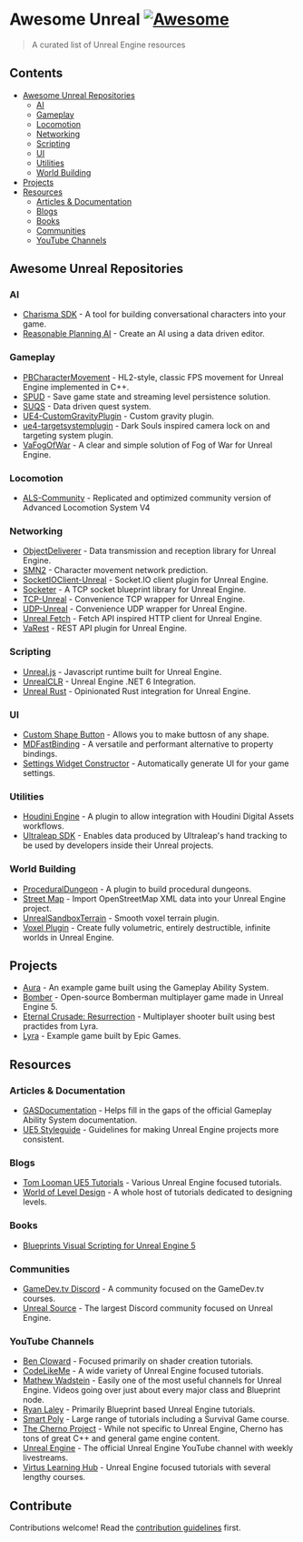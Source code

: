# Awesome Unreal [![Awesome](https://awesome.re/badge.svg)](https://awesome.re)

> A curated list of Unreal Engine resources

## Contents

- [Awesome Unreal Repositories](#awesome-unreal-repositories)
  - [AI](#ai)
  - [Gameplay](#gameplay)
  - [Locomotion](#locomotion)
  - [Networking](#networking)
  - [Scripting](#scripting)
  - [UI](#ui)
  - [Utilities](#utilities)
  - [World Building](#world-building)
- [Projects](#projects)
- [Resources](#resources)
  - [Articles & Documentation](#articles--documentation)
  - [Blogs](#blogs)
  - [Books](#books)
  - [Communities](#communities)
  - [YouTube Channels](#youtube-channels)

## Awesome Unreal Repositories

### AI

- [Charisma SDK](https://github.com/charisma-ai/charisma-sdk-unreal) - A tool for building conversational characters into your game.
- [Reasonable Planning AI](https://github.com/hollsteinm/ReasonablePlanningAI) - Create an AI using a data driven editor.

### Gameplay

- [PBCharacterMovement](https://github.com/ProjectBorealis/PBCharacterMovement) - HL2-style, classic FPS movement for Unreal Engine implemented in C++.
- [SPUD](https://github.com/sinbad/SPUD) - Save game state and streaming level persistence solution.
- [SUQS](https://github.com/sinbad/SUQS) - Data driven quest system.
- [UE4-CustomGravityPlugin](https://github.com/HoussineMehnik/UE4-CustomGravityPlugin) - Custom gravity plugin.
- [ue4-targetsystemplugin](https://github.com/mklabs/ue4-targetsystemplugin) - Dark Souls inspired camera lock on and targeting system plugin.
- [VaFogOfWar](https://github.com/ufna/VaFogOfWar) - A clear and simple solution of Fog of War for Unreal Engine.

### Locomotion

- [ALS-Community](https://github.com/dyanikoglu/ALS-Community) - Replicated and optimized community version of Advanced Locomotion System V4

### Networking

- [ObjectDeliverer](https://github.com/ayumax/ObjectDeliverer) - Data transmission and reception library for Unreal Engine.
- [SMN2](https://github.com/Reddy-dev/SMN2) - Character movement network prediction.
- [SocketIOClient-Unreal](https://github.com/getnamo/SocketIOClient-Unreal) - Socket.IO client plugin for Unreal Engine.
- [Socketer](https://github.com/How2Compute/Socketer) - A TCP socket blueprint library for Unreal Engine.
- [TCP-Unreal](https://github.com/getnamo/TCP-Unreal) - Convenience TCP wrapper for Unreal Engine.
- [UDP-Unreal](https://github.com/getnamo/UDP-Unreal) - Convenience UDP wrapper for Unreal Engine.
- [Unreal Fetch](https://github.com/GDi4K/unreal-fetch) - Fetch API inspired HTTP client for Unreal Engine.
- [VaRest](https://github.com/ufna/VaRest) - REST API plugin for Unreal Engine.

### Scripting

- [Unreal.js](https://github.com/ncsoft/Unreal.js) - Javascript runtime built for Unreal Engine.
- [UnrealCLR](https://github.com/nxrighthere/UnrealCLR) - Unreal Engine .NET 6 Integration.
- [Unreal Rust](https://github.com/MaikKlein/unreal-rust) - Opinionated Rust integration for Unreal Engine.

### UI

- [Custom Shape Button](https://github.com/JanSeliv/CustomShapeButton) - Allows you to make buttosn of any shape.
- [MDFastBinding](https://github.com/DoubleDeez/MDFastBinding) - A versatile and performant alternative to property bindings.
- [Settings Widget Constructor](https://github.com/JanSeliv/SettingsWidgetConstructor) - Automatically generate UI for your game settings.

### Utilities

- [Houdini Engine](https://github.com/sideeffects/HoudiniEngineForUnreal) - A plugin to allow integration with Houdini Digital Assets workflows.
- [Ultraleap SDK](https://github.com/ultraleap/UnrealPlugin) - Enables data produced by Ultraleap's hand tracking to be used by developers inside their Unreal projects.

### World Building

- [ProceduralDungeon](https://github.com/BenPyton/ProceduralDungeon) - A plugin to build procedural dungeons.
- [Street Map](https://github.com/ue4plugins/StreetMap) - Import OpenStreetMap XML data into your Unreal Engine project.
- [UnrealSandboxTerrain](https://github.com/bw2012/UnrealSandboxTerrain) - Smooth voxel terrain plugin.
- [Voxel Plugin](https://github.com/Phyronnaz/VoxelPlugin) - Create fully volumetric, entirely destructible, infinite worlds in Unreal Engine.

## Projects

- [Aura](https://github.com/DruidMech/GameplayAbilitySystem_Aura) - An example game built using the Gameplay Ability System.
- [Bomber](https://github.com/JanSeliv/Bomber) - Open-source Bomberman multiplayer game made in Unreal Engine 5.
- [Eternal Crusade: Resurrection](https://github.com/JediKnightChan/EternalCrusadeResurrection) - Multiplayer shooter built using best practides from Lyra.
- [Lyra](https://docs.unrealengine.com/5.0/en-US/lyra-sample-game-in-unreal-engine/) - Example game built by Epic Games.

## Resources

### Articles & Documentation

- [GASDocumentation](https://github.com/tranek/GASDocumentation) - Helps fill in the gaps of the official Gameplay Ability System documentation.
- [UE5 Styleguide](https://github.com/Allar/ue5-style-guide) - Guidelines for making Unreal Engine projects more consistent.

### Blogs

- [Tom Looman UE5 Tutorials](https://www.tomlooman.com/) - Various Unreal Engine focused tutorials.
- [World of Level Design](https://worldofleveldesign.com/) - A whole host of tutorials dedicated to designing levels.

### Books

- [Blueprints Visual Scripting for Unreal Engine 5](https://www.packtpub.com/product/blueprints-visual-scripting-for-unreal-engine-5-third-edition/9781801811583)

### Communities

- [GameDev.tv Discord](https://discord.com/invite/eUSFZdJ) - A community focused on the GameDev.tv courses.
- [Unreal Source](https://unrealsource.com/) - The largest Discord community focused on Unreal Engine.

### YouTube Channels

- [Ben Cloward](https://www.youtube.com/user/bcloward) - Focused primarily on shader creation tutorials.
- [CodeLikeMe](https://www.youtube.com/c/CodeLikeMe) - A wide variety of Unreal Engine focused tutorials.
- [Mathew Wadstein](https://www.youtube.com/@MathewWadsteinTutorials) - Easily one of the most useful channels for Unreal Engine. Videos going over just about every major class and Blueprint node.
- [Ryan Laley](https://www.youtube.com/c/RyanLaley) - Primarily Blueprint based Unreal Engine tutorials.
- [Smart Poly](https://www.youtube.com/c/SmartPoly) - Large range of tutorials including a Survival Game course.
- [The Cherno Project](https://www.youtube.com/user/TheChernoProject) - While not specific to Unreal Engine, Cherno has tons of great C++ and general game engine content.
- [Unreal Engine](https://www.youtube.com/channel/UCBobmJyzsJ6Ll7UbfhI4iwQ) - The official Unreal Engine YouTube channel with weekly livestreams.
- [Virtus Learning Hub](https://www.youtube.com/channel/UCz-eYJAUgSE-mqzKtit7m9g) - Unreal Engine focused tutorials with several lengthy courses.

## Contribute

Contributions welcome! Read the [contribution guidelines](contributing.md) first.
